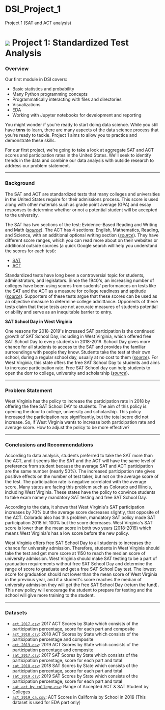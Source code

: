# DSI_Project_1
Project 1 (SAT and ACT analysis)

# ![](https://ga-dash.s3.amazonaws.com/production/assets/logo-9f88ae6c9c3871690e33280fcf557f33.png) Project 1: Standardized Test Analysis

### Overview

Our first module in DSI covers:
- Basic statistics and probability
- Many Python programming concepts
- Programmatically interacting with files and directories
- Visualizations
- EDA
- Working with Jupyter notebooks for development and reporting

You might wonder if you're ready to start doing data science. While you still have **tons** to learn, there are many aspects of the data science process that you're ready to tackle. Project 1 aims to allow you to practice and demonstrate these skills.

For our first project, we're going to take a look at aggregate SAT and ACT scores and participation rates in the United States. We'll seek to identify trends in the data and combine our data analysis with outside research to address our problem statement.

---
### Background
The SAT and ACT are standardized tests that many colleges and universities in the United States require for their admissions process. This score is used along with other materials such as grade point average (GPA) and essay responses to determine whether or not a potential student will be accepted to the university.

The SAT has two sections of the test: Evidence-Based Reading and Writing and Math ([*source*](https://www.princetonreview.com/college/sat-sections)). The ACT has 4 sections: English, Mathematics, Reading, and Science, with an additional optional writing section ([*source*](https://www.act.org/content/act/en/products-and-services/the-act/scores/understanding-your-scores.html)). They have different score ranges, which you can read more about on their websites or additional outside sources (a quick Google search will help you understand the scores for each test):
* [SAT](https://collegereadiness.collegeboard.org/sat)
* [ACT](https://www.act.org/content/act/en.html)

Standardized tests have long been a controversial topic for students, administrators, and legislators. Since the 1940's, an increasing number of colleges have been using scores from sudents' performances on tests like the SAT and the ACT as a measure for college readiness and aptitude ([*source*](https://www.minotdailynews.com/news/local-news/2017/04/a-brief-history-of-the-sat-and-act/)). Supporters of these tests argue that these scores can be used as an objective measure to determine college admittance. Opponents of these tests claim that these tests are not accurate measures of students potential or ability and serve as an inequitable barrier to entry.

**SAT School Day in West Virginia**

One reasons for 2018-2019's increased SAT participation is the continued growth of SAT School Day, including in West Virginia, which offered free SAT School Day to every students in 2018-2019. School Day gives more chance for all students to access to the SAT and provides the familiar surroundings with people they know. Students take the test at their own school, during a regular school day, usually at no cost to them ([*source*](https://reports.collegeboard.org/archive/sat-suite-program-results/2019/benefits-sat-school-day)). For West Virginia, this state offers the free SAT School Day to students and aims to increase participation rate. Free SAT School day can help students to open the dorr to college, university and scholarship ([*source*](https://collegereadiness.collegeboard.org/sat/k12-educators/sat-school-day/about)).

---
### Problem Statement

West Virginia has the policy to increase the participation rate in 2018 by offering the free SAT School DAY to students. The aim of this policy is opening the door to college, university and scholarship. This policy increased the participation rate significantly, but the total score did not increase. So, if West Virginia wants to increase both participation rate and average score. How to adjust the policy to be more effective?

---
### Conclusions and Recommendations

According to data analysis, students preferred to take the SAT more than the ACT, and it seems like the SAT and the ACT will have the same level of preference from student because the average SAT and ACT participation are the same number (nearly 50%). The increased participation rate gives positive effects on the number of test taker, but not on the average score of the test. The participation rate is negative correlated with the average score. Many states are facing this problem such as Colorado and Illinois, including West Virginia. These states have the policy to convince students to take exam namely mandatory SAT testing and free SAT School Day. 

According to the data, it shows that West Virginia's SAT participation increases by 70% but the average score decreases slightly, that opposite of the ACT. Colorado also has this problem, mandatory SAT policy made SAT participation 2018 hit 100% but the score decreases. West Virginia's SAT score is lower than the mean score in both two years (2018-2019) which means West Virginia's has a low score before the new policy.

West Virginia offers free SAT School Day to all students to increases the chance for university admission. Therefore, students in West Virginia should take the test and get more score at 1150 to reach the median score of university admission. West Virginia should make SAT testing to be a part of graduation requirements without free SAT School Day and determine the range of score to graduate and get a free SAT School Day test. The lowest score for graduation should not lower than the mean score of West Virginia in the previous year, and if a student's score reaches the median of university admission they will get the free SAT School Day (return the fund). This new policy will encourage the student to prepare for testing and the school will give more training to the student. 

---
### Datasets

* [`act_2017.csv`](./data/act_2017.csv): 2017 ACT Scores by State which consists of the participation percentage, score for each part and composite
* [`act_2018.csv`](./data/act_2018.csv): 2018 ACT Scores by State which consists of the participation percentage and composite
* [`act_2019.csv`](./data/act_2019.csv): 2019 ACT Scores by State which consists of the participation percentage and composite
* [`sat_2017.csv`](./data/sat_2017.csv): 2017 SAT Scores by State which consists of the participation percentage, score for each part and total
* [`sat_2018.csv`](./data/sat_2018.csv): 2018 SAT Scores by State which consists of the participation percentage, score for each part and total
* [`sat_2019.csv`](./data/sat_2019.csv): 2019 SAT Scores by State which consists of the participation percentage, score for each part and total
* [`sat_act_by_college.csv`](./data/sat_act_by_college.csv): Range of Accepted ACT & SAT Student by Colleges
* [`act_2019_ca.csv`](./data/act_2019_ca.csv): ACT Scores in California by School in 2019 (This dataset is used for EDA part only)
